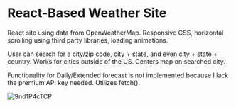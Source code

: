 
# React-Based Weather Site
React site using data from OpenWeatherMap. Responsive CSS, horizontal scrolling using third party libraries, loading animations.

User can search for a city/zip code, city + state, and even city + state + country. Works for cities outside of the US. Centers map on searched city. 

Functionality for Daily/Extended forecast is not implemented because I lack the premium API key needed. Utilizes fetch().

![9nd1P4cTCP](https://user-images.githubusercontent.com/63132397/159801525-98b125f6-fe6d-4c3e-ba3f-ce856f11c816.gif)
